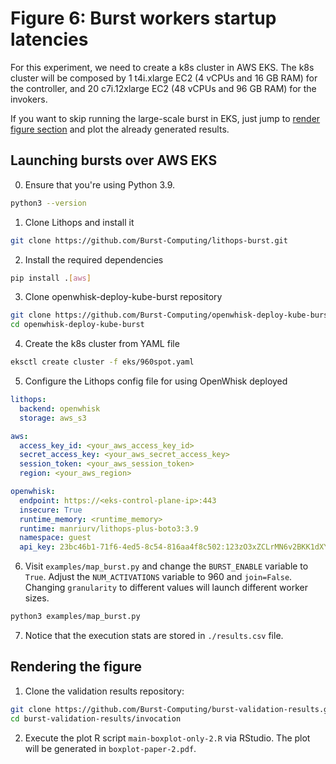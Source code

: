 # Figure 6: Burst workers startup latencies

For this experiment, we need to create a k8s cluster in AWS EKS. The k8s cluster will be composed by 1 t4i.xlarge EC2 (4 vCPUs and
16 GB RAM) for the controller, and 20 c7i.12xlarge EC2 (48 vCPUs and 96 GB RAM) for the invokers.

If you want to skip running the large-scale burst in EKS, just jump to [render figure section](#rendering-the-figure) and plot the already generated results.

## Launching bursts over AWS EKS
0. Ensure that you're using Python 3.9.
```bash
python3 --version
```

1. Clone Lithops and install it
```bash
git clone https://github.com/Burst-Computing/lithops-burst.git
```

2. Install the required dependencies
```bash
pip install .[aws]
```

3. Clone openwhisk-deploy-kube-burst repository
```bash
git clone https://github.com/Burst-Computing/openwhisk-deploy-kube-burst.git
cd openwhisk-deploy-kube-burst
```

4. Create the k8s cluster from YAML file
```bash
eksctl create cluster -f eks/960spot.yaml
```

5. Configure the Lithops config file for using OpenWhisk deployed
```yaml
lithops:
  backend: openwhisk
  storage: aws_s3

aws:
  access_key_id: <your_aws_access_key_id>
  secret_access_key: <your_aws_secret_access_key>
  session_token: <your_aws_session_token>
  region: <your_aws_region>

openwhisk:
  endpoint: https://<eks-control-plane-ip>:443
  insecure: True
  runtime_memory: <runtime_memory>
  runtime: manriurv/lithops-plus-boto3:3.9
  namespace: guest
  api_key: 23bc46b1-71f6-4ed5-8c54-816aa4f8c502:123zO3xZCLrMN6v2BKK1dXYFpXlPkccOFqm12CdAsMgRU4VrNZ9lyGVCGuMDGIwP
```

6. Visit `examples/map_burst.py` and change the `BURST_ENABLE` variable to `True`. Adjust the `NUM_ACTIVATIONS` variable to 960 and `join=False`. Changing `granularity` to different values will launch different worker sizes.
```bash
python3 examples/map_burst.py
```

7. Notice that the execution stats are stored in `./results.csv` file.

## Rendering the figure
1. Clone the validation results repository:
```bash
git clone https://github.com/Burst-Computing/burst-validation-results.git
cd burst-validation-results/invocation
```

2. Execute the plot R script `main-boxplot-only-2.R` via RStudio. The plot will be generated in `boxplot-paper-2.pdf`.


